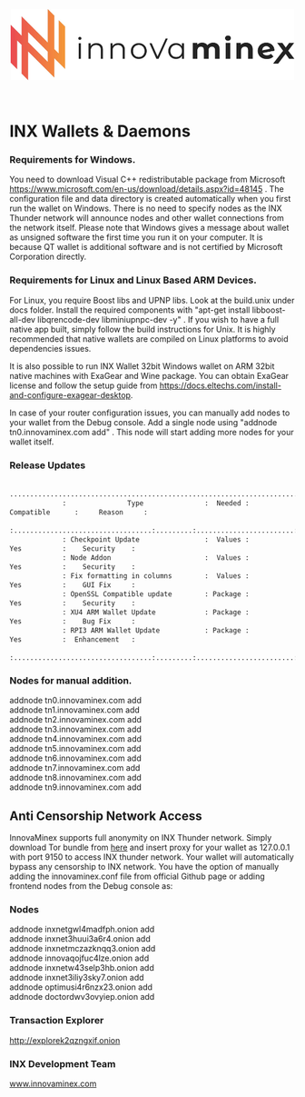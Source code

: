 <p align="center">
  <img src="https://github.com/innovaminex/source-code/blob/master/assets/logo.png">
</p>
<br>

# INX Wallets & Daemons

### Requirements for Windows.

You need to download Visual C++ redistributable package from Microsoft https://www.microsoft.com/en-us/download/details.aspx?id=48145 . The configuration file and data directory is created automatically when you first run the wallet on Windows. There is no need to specify nodes as the INX Thunder network will announce nodes and other wallet connections from the network itself. Please note that Windows gives a message about wallet as unsigned software the first time you run it on your computer. It is because QT wallet is additional software and is not certified by Microsoft Corporation directly. 

### Requirements for Linux and Linux Based ARM Devices.

For Linux, you require Boost libs and UPNP libs. Look at the build.unix under docs folder. Install the required components with "apt-get install libboost-all-dev libqrencode-dev libminiupnpc-dev -y" . If you wish to have a full native app built, simply follow the build instructions for Unix. It is highly recommended that native wallets are compiled on Linux platforms to avoid dependencies issues.

It is also possible to run INX Wallet 32bit Windows wallet on ARM 32bit native machines with ExaGear and Wine package. You can obtain ExaGear license and follow the setup guide from https://docs.eltechs.com/install-and-configure-exagear-desktop.

In case of your router configuration issues, you can manually add nodes to your wallet from the Debug console. Add a single node using "addnode tn0.innovaminex.com add" . This node will start adding more nodes for your wallet itself.

### Release Updates
```
             ........................................................................................
             :               Type               :  Needed :        Compatible      :     Reason     :
             :..................................:.........:........................:................:
             : Checkpoint Update                :  Values :           Yes          :    Security    :
             : Node Addon                       :  Values :           Yes          :    Security    :
             : Fix formatting in columns        :  Values :           Yes          :    GUI Fix     :
             : OpenSSL Compatible update        : Package :           Yes          :    Security    :
             : XU4 ARM Wallet Update            : Package :           Yes          :    Bug Fix     :
             : RPI3 ARM Wallet Update           : Package :           Yes          :  Enhancement   :
             :..................................:.........:........................:................:
```

### Nodes for manual addition.

addnode tn0.innovaminex.com add<br>
addnode tn1.innovaminex.com add<br> 
addnode tn2.innovaminex.com add<br>
addnode tn3.innovaminex.com add<br>
addnode tn4.innovaminex.com add <br>
addnode tn5.innovaminex.com add<br>
addnode tn6.innovaminex.com add<br>
addnode tn7.innovaminex.com add<br>
addnode tn8.innovaminex.com add<br>
addnode tn9.innovaminex.com add<br>


## Anti Censorship Network Access

InnovaMinex supports full anonymity on INX Thunder network. Simply download Tor bundle  from [here](https://innovaminex.com/tor/torbrowser-install-7.5.6_en-US.exe) and insert proxy for your wallet as 127.0.0.1 with port 9150 to access INX thunder network. Your wallet will automatically bypass any censorship to INX network. You have the option of manually adding the innovaminex.conf file from official Github page or adding frontend nodes from the Debug console as:

### Nodes

addnode inxnetgwl4madfph.onion add <br>
addnode inxnet3huui3a6r4.onion add <br>
addnode inxnetmczazknqq3.onion add <br>
addnode innovaqojfuc4lze.onion add <br>
addnode inxnetw43selp3hb.onion add <br> 
addnode inxnet3iliy3sky7.onion add <br>
addnode optimusi4r6nzx23.onion add <br>
addnode doctordwv3ovyiep.onion add <br>

### Transaction Explorer

http://explorek2qzngxif.onion

### INX Development Team
www.innovaminex.com
